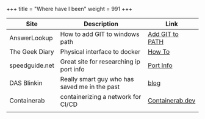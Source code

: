 +++
title = "Where have I been"
weight = 991
+++


| Site           | Description                                   | Link                                                                                                |
| -------------- | --------------------------------------------- | --------------------------------------------------------------------------------------------------- |
| AnswerLookup   | How to add GIT to windows path                | [Add GIT to PATH](https://www.answerlookup.com/how-add-git-windows-path-environment-variable)       |
| The Geek Diary | Physical interface to docker                  | [How To](https://www.thegeekdiary.com/how-to-access-docker-containers-network-namespace-from-host/) |
| speedguide.net | Great site for researching ip port info       | [Port Info](https://www.speedguide.net/port.php?port=4500)                                          |
| DAS Blinkin    | Really smart guy who has saved me in the past | [blog](https://www.dasblinkenlichten.com)                                                           |
| Containerab    | containerizing a network for CI/CD            | [Containerab.dev](https://containerlab.dev)                                                         | 
|                |                                               |                                                                                                     |
